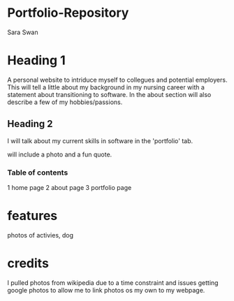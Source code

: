 # Portfolio-Repository

Sara Swan

# Heading 1

A personal website to intriduce myself to collegues and potential employers. This will tell a little about my background in my nursing career with a statement about transitioning to software. In the about section will also describe a few of my hobbies/passions.

## Heading 2

I will talk about my current skills in software in the 'portfolio' tab.

will include a photo and a fun quote.

### Table of contents

1 home page
2 about page
3 portfolio page

# features

photos of activies, dog

# credits

I pulled photos from wikipedia due to a time constraint and issues getting google photos to allow me to link photos os my own to my webpage.
